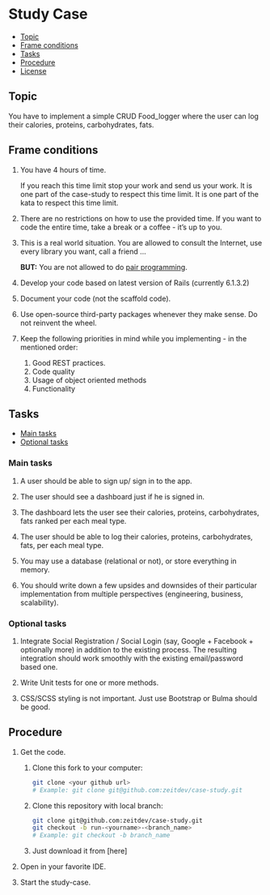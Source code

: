 # Study Case

* [Topic](#topic)
* [Frame conditions](#frame-conditions)
* [Tasks](#tasks)
* [Procedure](#procedure)
* [License](#license)

## Topic

You have to implement a simple  CRUD Food_logger where the user  can log their calories, proteins, carbohydrates, fats.

## Frame conditions

1. You have 4 hours of time.

   If you reach this time limit stop your work and send us your work.  It is one part of the case-study to respect this time limit.
   It is one part of the kata to respect this time limit.

2. There are no restrictions on how to use the provided time.
   If you want to code the entire time, take a break or a coffee - it’s up to you.

3. This is a real world situation. You are allowed to consult the Internet, use every library you want, call a friend ...

   **BUT:** You are not allowed to do [pair programming](https://en.wikipedia.org/wiki/Pair_programming).

4. Develop your code based on latest version of Rails (currently 6.1.3.2)

5. Document your code (not the scaffold code).

6. Use open-source third-party packages whenever they make sense. Do not reinvent the wheel.

7. Keep the following priorities in mind while you implementing - in the mentioned order:
   1. Good REST practices.
   2. Code quality
   3. Usage of object oriented methods
   4. Functionality


## Tasks

* [Main tasks](#main-tasks)
* [Optional tasks](#optional-tasks)

### Main tasks

1. A user should be able to sign up/ sign in to the app.

2. The user should see a dashboard just if he is signed in.

3. The dashboard lets the user see their calories, proteins, carbohydrates, fats ranked per each meal type.

4. The user should be able to log their calories, proteins, carbohydrates, fats, per each meal type.

5. You may use a database (relational or not), or store everything in memory.

6. You should  write down a few upsides and downsides of their particular implementation from multiple perspectives (engineering, business, scalability).

### Optional tasks

1. Integrate Social Registration / Social Login (say, Google + Facebook + optionally more) in addition to the existing process. The resulting integration should work smoothly with the existing email/password based one.

2. Write Unit tests for one or more methods.

3. CSS/SCSS styling is not important. Just use Bootstrap or Bulma should be good.


## Procedure

1. Get the code.

      1. Clone this fork to your computer:
         ```bash
         git clone <your github url>
         # Example: git clone git@github.com:zeitdev/case-study.git
         ```

   2. Clone this repository with local branch:
      ```bash
      git clone git@github.com:zeitdev/case-study.git
      git checkout -b run-<yourname>-<branch_name>
      # Example: git checkout -b branch_name
      ```
   3. Just download it from [here]

2. Open in your favorite IDE.

3. Start the study-case.

